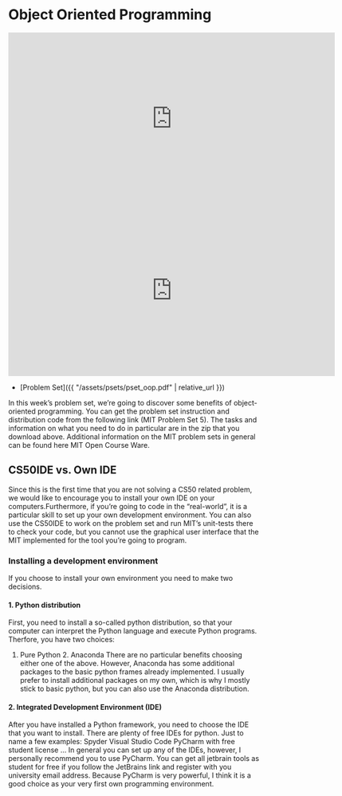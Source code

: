 # Object Oriented Programming

<iframe width="655" height="345" src="https://www.youtube.com/embed/-DP1i2ZU9gk" frameborder="0" allow="accelerometer; autoplay; encrypted-media; gyroscope; picture-in-picture" allowfullscreen></iframe>
<iframe width="655" height="345" src="https://www.youtube.com/embed/FlGjISF3l78" frameborder="0" allow="accelerometer; autoplay; encrypted-media; gyroscope; picture-in-picture" allowfullscreen></iframe>

* [Problem Set]({{ "/assets/psets/pset_oop.pdf" | relative_url }})

In this week’s problem set, we’re going to discover some benefits of object-oriented programming. You can get the problem set instruction and distribution code from the following link (MIT Problem Set 5). The tasks and information on what you need to do in particular are in the zip that you download above.
Additional information on the MIT problem sets in general can be found here MIT Open Course Ware.
## CS50IDE vs. Own IDE
Since this is the first time that you are not solving a CS50 related problem, we would like to encourage you to install your own IDE on your computers.Furthermore, if you’re going to code in the “real-world”, it is a particular skill to set up your own development environment.
You can also use the CS50IDE to work on the problem set and run MIT’s unit-tests there to check your code, but you cannot use the graphical user interface that the MIT implemented for the tool you’re going to program.
### Installing a development environment
If you choose to install your own environment you need to make two decisions. 
#### 1. Python distribution
First, you need to install a so-called python distribution, so that your computer can interpret the Python language and execute Python programs.
Therfore, you have two choices:
1. Pure Python 2. Anaconda
There are no particular benefits choosing either one of the above. However, Anaconda has some additional packages to the basic python frames already implemented. I usually prefer to install additional packages on my own, which is why I mostly stick to basic python, but you can also use the Anaconda distribution.
#### 2. Integrated Development Environment (IDE)
After you have installed a Python framework, you need to choose the IDE that you want to install. There are plenty of free IDEs for python. Just to name a few examples:
Spyder
Visual Studio Code
PyCharm with free student license ...
In general you can set up any of the IDEs, however, I personally recommend you to use PyCharm. You can get all jetbrain tools as student for free if you follow the JetBrains link and register with you university email address. Because PyCharm is very powerful, I think it is a good choice as your very first own programming environment.